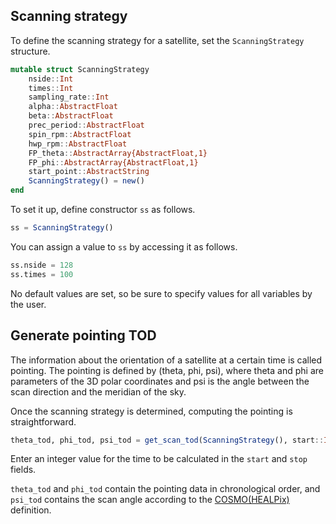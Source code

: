 ## Scanning strategy

To define the scanning strategy for a satellite, set the `ScanningStrategy` structure.
```julia
mutable struct ScanningStrategy
    nside::Int
    times::Int
    sampling_rate::Int
    alpha::AbstractFloat
    beta::AbstractFloat
    prec_period::AbstractFloat
    spin_rpm::AbstractFloat
    hwp_rpm::AbstractFloat
    FP_theta::AbstractArray{AbstractFloat,1}
    FP_phi::AbstractArray{AbstractFloat,1}
    start_point::AbstractString
    ScanningStrategy() = new()
end
```

To set it up, define constructor `ss` as follows.
```julia
ss = ScanningStrategy()
```
You can assign a value to `ss` by accessing it as follows.
```julia
ss.nside = 128
ss.times = 100
```
No default values are set, so be sure to specify values for all variables by the user.

## Generate pointing TOD
The information about the orientation of a satellite at a certain time is called pointing. The pointing is defined by (theta, phi, psi), where theta and phi are parameters of the 3D polar coordinates and psi is the angle between the scan direction and the meridian of the sky.

Once the scanning strategy is determined, computing the pointing is straightforward.
```julia
theta_tod, phi_tod, psi_tod = get_scan_tod(ScanningStrategy(), start::Int, stop::Int)
```
Enter an integer value for the time to be calculated in the `start` and `stop` fields.

`theta_tod` and `phi_tod` contain the pointing data in chronological order, and `psi_tod` contains the scan angle according to the [COSMO(HEALPix)](https://lambda.gsfc.nasa.gov/product/about/pol_convention.cfm) definition.


